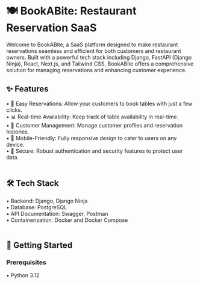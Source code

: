 # 🍽️ BookABite: Restaurant Reservation SaaS
Welcome to BookABite, a SaaS platform designed to make restaurant reservations seamless and efficient for both customers and restaurant owners. Built with a powerful tech stack including Django, FastAPI (Django Ninja), React, Next.js, and Tailwind CSS, BookABite offers a comprehensive solution for managing reservations and enhancing customer experience.
</br>
## ✨ Features
• 📅 Easy Reservations: Allow your customers to book tables with just a few clicks.</br>
• 📊 Real-time Availability: Keep track of table availability in real-time.</br>
• 👥 Customer Management: Manage customer profiles and reservation histories.</br>
• 📱 Mobile-Friendly: Fully responsive design to cater to users on any device.</br>
• 🔐 Secure: Robust authentication and security features to protect user data.</br>
</br>
## 🛠️ Tech Stack
• Backend: Django, Django Ninja</br>
• Database: PostgreSQL</br>
• API Documentation: Swagger, Postman</br>
• Containerization: Docker and Docker Compose</br>
</br>
## 🚀 Getting Started
### Prerequisites</br>
• Python 3.12</br>
